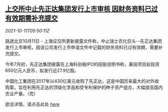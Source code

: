 <!--1633932062000-->
[上交所中止先正达集团发行上市审核 因财务资料已过有效期需补充提交](https://cn.reuters.com/article/shh-exchange-syngenta-ipo-1011-idCNKBS2H10G2)
------

<div><i>2021-10-11T05:50:11Z</i></div><p>路透北京10月11日 - 上海证交所更新披露文件称，中止瑞士农化巨头--先正达集团发行上市审核，因该公司发行上市申请文件中记载的财务资料已过有效期，需要补充提交。</p><p>今年7月初，先正达集团披露在上海科创板IPO的招股说明书称，募投项目拟投资650亿元人民币，拟发行近27.9亿股。</p><p>中国化工集团在2017年以430亿美元收购了先正达，这是中国历来最大的对外收购案，旨在利用先正达的顶级化学品和受专利保护的种子资产组合，大幅提高国内农业产量。（完）</p><p>欲览详情，请点击此处 <a href="http://kcb.sse.com.cn/renewal/xmxq/index.shtml?auditId=992&amp;anchor_type=0">here</a></p>
